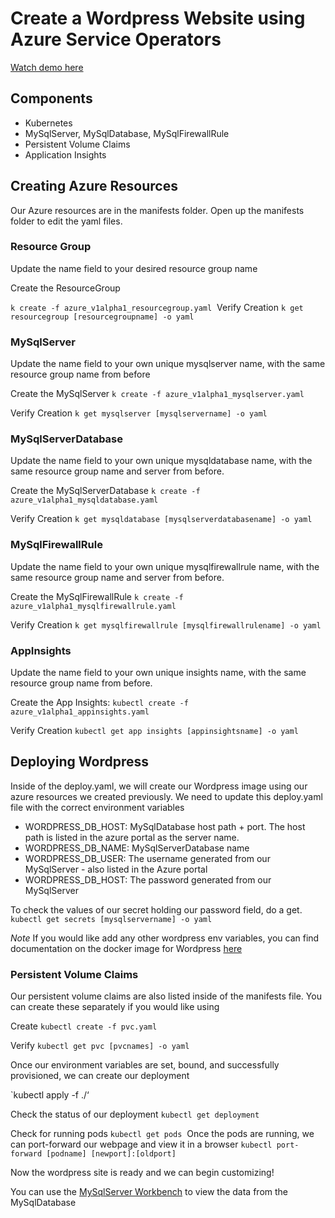 # Create a Wordpress Website using Azure Service Operators

[Watch demo here](https://www.youtube.com/watch?v=H9RJBXPBxUY&t=1s)

## Components
- Kubernetes
- MySqlServer, MySqlDatabase, MySqlFirewallRule
- Persistent Volume Claims
- Application Insights

## Creating Azure Resources

Our Azure resources are in the manifests folder. Open up the manifests folder to edit the yaml files.

### Resource Group

Update the name field to your desired resource group name

Create the ResourceGroup

`k create -f azure_v1alpha1_resourcegroup.yaml`
 Verify Creation
`k get resourcegroup [resourcegroupname] -o yaml`

### MySqlServer

Update the name field to your own unique mysqlserver name, with the same resource group name from before

Create the MySqlServer
`k create -f azure_v1alpha1_mysqlserver.yaml`

Verify Creation 
`k get mysqlserver [mysqlservername] -o yaml`

### MySqlServerDatabase

Update the name field to your own unique mysqldatabase name, with the same resource group name and server from before.

Create the MySqlServerDatabase
`k create -f azure_v1alpha1_mysqldatabase.yaml`

Verify Creation 
`k get mysqldatabase [mysqlserverdatabasename] -o yaml`

### MySqlFirewallRule

Update the name field to your  own unique mysqlfirewallrule name, with the same resource group name and server from before.

Create the MySqlFirewallRule
`k create -f azure_v1alpha1_mysqlfirewallrule.yaml`

Verify Creation 
`k get mysqlfirewallrule [mysqlfirewallrulename] -o yaml`

### AppInsights

Update the name field to your own unique insights name, with the same resource group name from before.

Create the App Insights:
`kubectl create -f azure_v1alpha1_appinsights.yaml`

Verify Creation 
`kubectl get app insights [appinsightsname] -o yaml`

## Deploying Wordpress

Inside of the deploy.yaml, we will create our Wordpress image using our azure resources we created previously. We need to update this deploy.yaml file with the correct environment variables

- WORDPRESS_DB_HOST: MySqlDatabase host path + port. The host path is listed in the azure portal as the server name. 
- WORDPRESS_DB_NAME: MySqlServerDatabase name
- WORDPRESS_DB_USER: The username generated from our MySqlServer - also listed in the Azure portal
- WORDPRESS_DB_HOST: The password generated from our MySqlServer

To check the values of our secret holding our password field, do a get.
`kubectl get secrets [mysqlservername] -o yaml`

*Note*
If you would like add any other wordpress env variables, you can find documentation on the docker image for Wordpress [here](https://hub.docker.com/_/wordpress/)


### Persistent Volume Claims

Our persistent volume claims are also listed inside of the manifests file. You can create these separately if you would like using

Create
`kubectl create -f pvc.yaml`

Verify
`kubectl get pvc [pvcnames] -o yaml`

Once our environment variables are set, bound, and successfully provisioned, we can create our deployment

`kubectl apply -f  ./‘

Check the status of our deployment
`kubectl get deployment`

Check for running pods
`kubectl get pods`
 Once the pods are running, we can port-forward our webpage and view it in a browser
`kubectl port-forward [podname] [newport]:[oldport]`


Now the wordpress site is ready and we can begin customizing! 

You can use the [MySqlServer Workbench](https://www.mysql.com/products/workbench/)
to view the data from the MySqlDatabase
